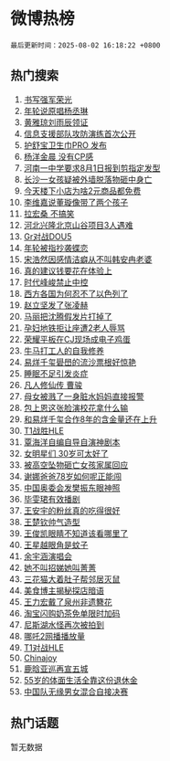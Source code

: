 # 微博热榜

`最后更新时间：2025-08-02 16:18:22 +0800`

## 热门搜索

1. [书写强军荣光](https://m.weibo.cn/search?containerid=100103type%3D1%26t%3D10%26q%3D%23%E4%B9%A6%E5%86%99%E5%BC%BA%E5%86%9B%E8%8D%A3%E5%85%89%23&stream_entry_id=51&isnewpage=1&extparam=seat%3D1%26dgr%3D0%26cate%3D10103%26q%3D%2523%25E4%25B9%25A6%25E5%2586%2599%25E5%25BC%25BA%25E5%2586%259B%25E8%258D%25A3%25E5%2585%2589%2523%26pos%3D0%26filter_type%3Drealtimehot%26stream_entry_id%3D51%26c_type%3D51%26display_time%3D1754122701%26pre_seqid%3D17541227009830207831124)
1. [年轮说原唱杨丞琳](https://m.weibo.cn/search?containerid=100103type%3D1%26t%3D10%26q%3D%E5%B9%B4%E8%BD%AE%E8%AF%B4%E5%8E%9F%E5%94%B1%E6%9D%A8%E4%B8%9E%E7%90%B3&stream_entry_id=31&isnewpage=1&extparam=seat%3D1%26dgr%3D0%26realpos%3D1%26filter_type%3Drealtimehot%26c_type%3D31%26flag%3D1%26pos%3D0%26lcate%3D5001%26q%3D%25E5%25B9%25B4%25E8%25BD%25AE%25E8%25AF%25B4%25E5%258E%259F%25E5%2594%25B1%25E6%259D%25A8%25E4%25B8%259E%25E7%2590%25B3%26cate%3D5001%26stream_entry_id%3D31%26band_rank%3D1%26display_time%3D1754122701%26pre_seqid%3D17541227009830207831124)
1. [黄雅琼刘雨辰领证](https://m.weibo.cn/search?containerid=100103type%3D1%26t%3D10%26q%3D%23%E9%BB%84%E9%9B%85%E7%90%BC%E5%88%98%E9%9B%A8%E8%BE%B0%E9%A2%86%E8%AF%81%23&stream_entry_id=31&isnewpage=1&extparam=seat%3D1%26dgr%3D0%26realpos%3D2%26filter_type%3Drealtimehot%26c_type%3D31%26flag%3D2%26pos%3D1%26lcate%3D5001%26q%3D%2523%25E9%25BB%2584%25E9%259B%2585%25E7%2590%25BC%25E5%2588%2598%25E9%259B%25A8%25E8%25BE%25B0%25E9%25A2%2586%25E8%25AF%2581%2523%26cate%3D5001%26stream_entry_id%3D31%26band_rank%3D2%26display_time%3D1754122701%26pre_seqid%3D17541227009830207831124)
1. [信息支援部队攻防演练首次公开](https://m.weibo.cn/search?containerid=100103type%3D1%26t%3D10%26q%3D%23%E4%BF%A1%E6%81%AF%E6%94%AF%E6%8F%B4%E9%83%A8%E9%98%9F%E6%94%BB%E9%98%B2%E6%BC%94%E7%BB%83%E9%A6%96%E6%AC%A1%E5%85%AC%E5%BC%80%23&stream_entry_id=31&isnewpage=1&extparam=seat%3D1%26dgr%3D0%26realpos%3D3%26filter_type%3Drealtimehot%26c_type%3D31%26flag%3D0%26pos%3D2%26lcate%3D5001%26q%3D%2523%25E4%25BF%25A1%25E6%2581%25AF%25E6%2594%25AF%25E6%258F%25B4%25E9%2583%25A8%25E9%2598%259F%25E6%2594%25BB%25E9%2598%25B2%25E6%25BC%2594%25E7%25BB%2583%25E9%25A6%2596%25E6%25AC%25A1%25E5%2585%25AC%25E5%25BC%2580%2523%26cate%3D5001%26stream_entry_id%3D31%26band_rank%3D3%26display_time%3D1754122701%26pre_seqid%3D17541227009830207831124)
1. [护舒宝卫生巾PRO 发布](https://m.weibo.cn/search?containerid=100103type%3D1%26t%3D10%26q%3D%23%E6%8A%A4%E8%88%92%E5%AE%9D%E5%8D%AB%E7%94%9F%E5%B7%BEPRO+%E5%8F%91%E5%B8%83%23&stream_entry_id=31&isnewpage=1&extparam=seat%3D1%26dgr%3D0%26adid%3D295296%26is_ad_pos%3D1%26filter_type%3Drealtimehot%26c_type%3D31%26q%3D%2523%25E6%258A%25A4%25E8%2588%2592%25E5%25AE%259D%25E5%258D%25AB%25E7%2594%259F%25E5%25B7%25BEPRO%2520%25E5%258F%2591%25E5%25B8%2583%2523%26pos%3D3%26lcate%3D5001%26cate%3D5001%26topic_ad%3D1%26stream_entry_id%3D31%26band_rank%3D4%26display_time%3D1754122701%26pre_seqid%3D17541227009830207831124)
1. [杨洋金晨 没有CP感](https://m.weibo.cn/search?containerid=100103type%3D1%26t%3D10%26q%3D%E6%9D%A8%E6%B4%8B%E9%87%91%E6%99%A8+%E6%B2%A1%E6%9C%89CP%E6%84%9F&stream_entry_id=31&isnewpage=1&extparam=seat%3D1%26dgr%3D0%26realpos%3D4%26filter_type%3Drealtimehot%26c_type%3D31%26flag%3D1%26pos%3D4%26lcate%3D5001%26q%3D%25E6%259D%25A8%25E6%25B4%258B%25E9%2587%2591%25E6%2599%25A8%2520%25E6%25B2%25A1%25E6%259C%2589CP%25E6%2584%259F%26cate%3D5001%26stream_entry_id%3D31%26band_rank%3D4%26display_time%3D1754122701%26pre_seqid%3D17541227009830207831124)
1. [河南一中学要求8月1日报到剪指定发型](https://m.weibo.cn/search?containerid=100103type%3D1%26t%3D10%26q%3D%23%E6%B2%B3%E5%8D%97%E4%B8%80%E4%B8%AD%E5%AD%A6%E8%A6%81%E6%B1%828%E6%9C%881%E6%97%A5%E6%8A%A5%E5%88%B0%E5%89%AA%E6%8C%87%E5%AE%9A%E5%8F%91%E5%9E%8B%23&stream_entry_id=31&isnewpage=1&extparam=seat%3D1%26dgr%3D0%26realpos%3D5%26filter_type%3Drealtimehot%26c_type%3D31%26flag%3D1%26pos%3D5%26lcate%3D5001%26q%3D%2523%25E6%25B2%25B3%25E5%258D%2597%25E4%25B8%2580%25E4%25B8%25AD%25E5%25AD%25A6%25E8%25A6%2581%25E6%25B1%25828%25E6%259C%25881%25E6%2597%25A5%25E6%258A%25A5%25E5%2588%25B0%25E5%2589%25AA%25E6%258C%2587%25E5%25AE%259A%25E5%258F%2591%25E5%259E%258B%2523%26cate%3D5001%26stream_entry_id%3D31%26band_rank%3D5%26display_time%3D1754122701%26pre_seqid%3D17541227009830207831124)
1. [长沙一女孩疑被外墙脱落物砸中身亡](https://m.weibo.cn/search?containerid=100103type%3D1%26t%3D10%26q%3D%23%E9%95%BF%E6%B2%99%E4%B8%80%E5%A5%B3%E5%AD%A9%E7%96%91%E8%A2%AB%E5%A4%96%E5%A2%99%E8%84%B1%E8%90%BD%E7%89%A9%E7%A0%B8%E4%B8%AD%E8%BA%AB%E4%BA%A1%23&stream_entry_id=31&isnewpage=1&extparam=seat%3D1%26dgr%3D0%26realpos%3D6%26filter_type%3Drealtimehot%26c_type%3D31%26flag%3D1%26pos%3D6%26lcate%3D5001%26q%3D%2523%25E9%2595%25BF%25E6%25B2%2599%25E4%25B8%2580%25E5%25A5%25B3%25E5%25AD%25A9%25E7%2596%2591%25E8%25A2%25AB%25E5%25A4%2596%25E5%25A2%2599%25E8%2584%25B1%25E8%2590%25BD%25E7%2589%25A9%25E7%25A0%25B8%25E4%25B8%25AD%25E8%25BA%25AB%25E4%25BA%25A1%2523%26cate%3D5001%26stream_entry_id%3D31%26band_rank%3D6%26display_time%3D1754122701%26pre_seqid%3D17541227009830207831124)
1. [今天楼下小店为啥2元商品都免费](https://m.weibo.cn/search?containerid=100103type%3D1%26t%3D10%26q%3D%23%E4%BB%8A%E5%A4%A9%E6%A5%BC%E4%B8%8B%E5%B0%8F%E5%BA%97%E4%B8%BA%E5%95%A52%E5%85%83%E5%95%86%E5%93%81%E9%83%BD%E5%85%8D%E8%B4%B9%23&stream_entry_id=31&isnewpage=1&extparam=seat%3D1%26dgr%3D0%26adid%3D295418%26is_ad_pos%3D1%26filter_type%3Drealtimehot%26c_type%3D31%26q%3D%2523%25E4%25BB%258A%25E5%25A4%25A9%25E6%25A5%25BC%25E4%25B8%258B%25E5%25B0%258F%25E5%25BA%2597%25E4%25B8%25BA%25E5%2595%25A52%25E5%2585%2583%25E5%2595%2586%25E5%2593%2581%25E9%2583%25BD%25E5%2585%258D%25E8%25B4%25B9%2523%26pos%3D7%26lcate%3D5001%26cate%3D5001%26topic_ad%3D1%26stream_entry_id%3D31%26band_rank%3D7%26display_time%3D1754122701%26pre_seqid%3D17541227009830207831124)
1. [李维嘉说董璇像带了两个孩子](https://m.weibo.cn/search?containerid=100103type%3D1%26t%3D10%26q%3D%E6%9D%8E%E7%BB%B4%E5%98%89%E8%AF%B4%E8%91%A3%E7%92%87%E5%83%8F%E5%B8%A6%E4%BA%86%E4%B8%A4%E4%B8%AA%E5%AD%A9%E5%AD%90&stream_entry_id=31&isnewpage=1&extparam=seat%3D1%26dgr%3D0%26realpos%3D7%26filter_type%3Drealtimehot%26c_type%3D31%26flag%3D0%26pos%3D8%26lcate%3D5001%26q%3D%25E6%259D%258E%25E7%25BB%25B4%25E5%2598%2589%25E8%25AF%25B4%25E8%2591%25A3%25E7%2592%2587%25E5%2583%258F%25E5%25B8%25A6%25E4%25BA%2586%25E4%25B8%25A4%25E4%25B8%25AA%25E5%25AD%25A9%25E5%25AD%2590%26cate%3D5001%26stream_entry_id%3D31%26band_rank%3D7%26display_time%3D1754122701%26pre_seqid%3D17541227009830207831124)
1. [拉宏桑 不搞笑](https://m.weibo.cn/search?containerid=100103type%3D1%26t%3D10%26q%3D%E6%8B%89%E5%AE%8F%E6%A1%91+%E4%B8%8D%E6%90%9E%E7%AC%91&stream_entry_id=31&isnewpage=1&extparam=seat%3D1%26dgr%3D0%26realpos%3D8%26filter_type%3Drealtimehot%26c_type%3D31%26flag%3D1%26pos%3D9%26lcate%3D5001%26q%3D%25E6%258B%2589%25E5%25AE%258F%25E6%25A1%2591%2520%25E4%25B8%258D%25E6%2590%259E%25E7%25AC%2591%26cate%3D5001%26stream_entry_id%3D31%26band_rank%3D8%26display_time%3D1754122701%26pre_seqid%3D17541227009830207831124)
1. [河北兴隆北京山谷项目3人遇难](https://m.weibo.cn/search?containerid=100103type%3D1%26t%3D10%26q%3D%23%E6%B2%B3%E5%8C%97%E5%85%B4%E9%9A%86%E5%8C%97%E4%BA%AC%E5%B1%B1%E8%B0%B7%E9%A1%B9%E7%9B%AE3%E4%BA%BA%E9%81%87%E9%9A%BE%23&stream_entry_id=31&isnewpage=1&extparam=seat%3D1%26dgr%3D0%26realpos%3D9%26filter_type%3Drealtimehot%26c_type%3D31%26flag%3D0%26pos%3D10%26lcate%3D5001%26q%3D%2523%25E6%25B2%25B3%25E5%258C%2597%25E5%2585%25B4%25E9%259A%2586%25E5%258C%2597%25E4%25BA%25AC%25E5%25B1%25B1%25E8%25B0%25B7%25E9%25A1%25B9%25E7%259B%25AE3%25E4%25BA%25BA%25E9%2581%2587%25E9%259A%25BE%2523%26cate%3D5001%26stream_entry_id%3D31%26band_rank%3D9%26display_time%3D1754122701%26pre_seqid%3D17541227009830207831124)
1. [Gr对战DOU5](https://m.weibo.cn/search?containerid=100103type%3D1%26t%3D10%26q%3D%23Gr%E5%AF%B9%E6%88%98DOU5%23&stream_entry_id=31&isnewpage=1&extparam=seat%3D1%26dgr%3D0%26realpos%3D10%26filter_type%3Drealtimehot%26c_type%3D31%26flag%3D1%26pos%3D11%26lcate%3D5001%26q%3D%2523Gr%25E5%25AF%25B9%25E6%2588%2598DOU5%2523%26cate%3D5001%26stream_entry_id%3D31%26band_rank%3D10%26display_time%3D1754122701%26pre_seqid%3D17541227009830207831124)
1. [年轮被指抄袭蝶恋](https://m.weibo.cn/search?containerid=100103type%3D1%26t%3D10%26q%3D%23%E5%B9%B4%E8%BD%AE%E8%A2%AB%E6%8C%87%E6%8A%84%E8%A2%AD%E8%9D%B6%E6%81%8B%23&stream_entry_id=31&isnewpage=1&extparam=seat%3D1%26dgr%3D0%26realpos%3D11%26filter_type%3Drealtimehot%26c_type%3D31%26flag%3D2%26pos%3D12%26lcate%3D5001%26q%3D%2523%25E5%25B9%25B4%25E8%25BD%25AE%25E8%25A2%25AB%25E6%258C%2587%25E6%258A%2584%25E8%25A2%25AD%25E8%259D%25B6%25E6%2581%258B%2523%26cate%3D5001%26stream_entry_id%3D31%26band_rank%3D11%26display_time%3D1754122701%26pre_seqid%3D17541227009830207831124)
1. [宋浩然因感情洁癖从不叫韩安冉老婆](https://m.weibo.cn/search?containerid=100103type%3D1%26t%3D10%26q%3D%E5%AE%8B%E6%B5%A9%E7%84%B6%E5%9B%A0%E6%84%9F%E6%83%85%E6%B4%81%E7%99%96%E4%BB%8E%E4%B8%8D%E5%8F%AB%E9%9F%A9%E5%AE%89%E5%86%89%E8%80%81%E5%A9%86&stream_entry_id=31&isnewpage=1&extparam=seat%3D1%26dgr%3D0%26realpos%3D12%26filter_type%3Drealtimehot%26c_type%3D31%26flag%3D2%26pos%3D13%26lcate%3D5001%26q%3D%25E5%25AE%258B%25E6%25B5%25A9%25E7%2584%25B6%25E5%259B%25A0%25E6%2584%259F%25E6%2583%2585%25E6%25B4%2581%25E7%2599%2596%25E4%25BB%258E%25E4%25B8%258D%25E5%258F%25AB%25E9%259F%25A9%25E5%25AE%2589%25E5%2586%2589%25E8%2580%2581%25E5%25A9%2586%26cate%3D5001%26stream_entry_id%3D31%26band_rank%3D12%26display_time%3D1754122701%26pre_seqid%3D17541227009830207831124)
1. [真的建议钱要花在体验上](https://m.weibo.cn/search?containerid=100103type%3D1%26t%3D10%26q%3D%E7%9C%9F%E7%9A%84%E5%BB%BA%E8%AE%AE%E9%92%B1%E8%A6%81%E8%8A%B1%E5%9C%A8%E4%BD%93%E9%AA%8C%E4%B8%8A&stream_entry_id=31&isnewpage=1&extparam=seat%3D1%26dgr%3D0%26realpos%3D13%26filter_type%3Drealtimehot%26c_type%3D31%26flag%3D0%26pos%3D14%26lcate%3D5001%26q%3D%25E7%259C%259F%25E7%259A%2584%25E5%25BB%25BA%25E8%25AE%25AE%25E9%2592%25B1%25E8%25A6%2581%25E8%258A%25B1%25E5%259C%25A8%25E4%25BD%2593%25E9%25AA%258C%25E4%25B8%258A%26cate%3D5001%26stream_entry_id%3D31%26band_rank%3D13%26display_time%3D1754122701%26pre_seqid%3D17541227009830207831124)
1. [时代峰峻禁止中控](https://m.weibo.cn/search?containerid=100103type%3D1%26t%3D10%26q%3D%23%E6%97%B6%E4%BB%A3%E5%B3%B0%E5%B3%BB%E7%A6%81%E6%AD%A2%E4%B8%AD%E6%8E%A7%23&stream_entry_id=31&isnewpage=1&extparam=seat%3D1%26dgr%3D0%26realpos%3D14%26filter_type%3Drealtimehot%26c_type%3D31%26flag%3D2%26pos%3D15%26lcate%3D5001%26q%3D%2523%25E6%2597%25B6%25E4%25BB%25A3%25E5%25B3%25B0%25E5%25B3%25BB%25E7%25A6%2581%25E6%25AD%25A2%25E4%25B8%25AD%25E6%258E%25A7%2523%26cate%3D5001%26stream_entry_id%3D31%26band_rank%3D14%26display_time%3D1754122701%26pre_seqid%3D17541227009830207831124)
1. [西方各国为何忍不了以色列了](https://m.weibo.cn/search?containerid=100103type%3D1%26t%3D10%26q%3D%23%E8%A5%BF%E6%96%B9%E5%90%84%E5%9B%BD%E4%B8%BA%E4%BD%95%E5%BF%8D%E4%B8%8D%E4%BA%86%E4%BB%A5%E8%89%B2%E5%88%97%E4%BA%86%23&stream_entry_id=31&isnewpage=1&extparam=seat%3D1%26dgr%3D0%26realpos%3D15%26filter_type%3Drealtimehot%26c_type%3D31%26flag%3D0%26pos%3D16%26lcate%3D5001%26q%3D%2523%25E8%25A5%25BF%25E6%2596%25B9%25E5%2590%2584%25E5%259B%25BD%25E4%25B8%25BA%25E4%25BD%2595%25E5%25BF%258D%25E4%25B8%258D%25E4%25BA%2586%25E4%25BB%25A5%25E8%2589%25B2%25E5%2588%2597%25E4%25BA%2586%2523%26cate%3D5001%26stream_entry_id%3D31%26band_rank%3D15%26display_time%3D1754122701%26pre_seqid%3D17541227009830207831124)
1. [赵立坚发了张凌赫](https://m.weibo.cn/search?containerid=100103type%3D1%26t%3D10%26q%3D%E8%B5%B5%E7%AB%8B%E5%9D%9A%E5%8F%91%E4%BA%86%E5%BC%A0%E5%87%8C%E8%B5%AB&stream_entry_id=31&isnewpage=1&extparam=seat%3D1%26dgr%3D0%26realpos%3D16%26filter_type%3Drealtimehot%26c_type%3D31%26flag%3D1%26pos%3D17%26lcate%3D5001%26q%3D%25E8%25B5%25B5%25E7%25AB%258B%25E5%259D%259A%25E5%258F%2591%25E4%25BA%2586%25E5%25BC%25A0%25E5%2587%258C%25E8%25B5%25AB%26cate%3D5001%26stream_entry_id%3D31%26band_rank%3D16%26display_time%3D1754122701%26pre_seqid%3D17541227009830207831124)
1. [马丽把沈腾假发片打掉了](https://m.weibo.cn/search?containerid=100103type%3D1%26t%3D10%26q%3D%E9%A9%AC%E4%B8%BD%E6%8A%8A%E6%B2%88%E8%85%BE%E5%81%87%E5%8F%91%E7%89%87%E6%89%93%E6%8E%89%E4%BA%86&stream_entry_id=31&isnewpage=1&extparam=seat%3D1%26dgr%3D0%26realpos%3D17%26filter_type%3Drealtimehot%26c_type%3D31%26flag%3D0%26pos%3D18%26lcate%3D5001%26q%3D%25E9%25A9%25AC%25E4%25B8%25BD%25E6%258A%258A%25E6%25B2%2588%25E8%2585%25BE%25E5%2581%2587%25E5%258F%2591%25E7%2589%2587%25E6%2589%2593%25E6%258E%2589%25E4%25BA%2586%26cate%3D5001%26stream_entry_id%3D31%26band_rank%3D17%26display_time%3D1754122701%26pre_seqid%3D17541227009830207831124)
1. [孕妇地铁拒让座遭2老人辱骂](https://m.weibo.cn/search?containerid=100103type%3D1%26t%3D10%26q%3D%23%E5%AD%95%E5%A6%87%E5%9C%B0%E9%93%81%E6%8B%92%E8%AE%A9%E5%BA%A7%E9%81%AD2%E8%80%81%E4%BA%BA%E8%BE%B1%E9%AA%82%23&stream_entry_id=31&isnewpage=1&extparam=seat%3D1%26dgr%3D0%26realpos%3D18%26filter_type%3Drealtimehot%26c_type%3D31%26flag%3D1%26pos%3D19%26lcate%3D5001%26q%3D%2523%25E5%25AD%2595%25E5%25A6%2587%25E5%259C%25B0%25E9%2593%2581%25E6%258B%2592%25E8%25AE%25A9%25E5%25BA%25A7%25E9%2581%25AD2%25E8%2580%2581%25E4%25BA%25BA%25E8%25BE%25B1%25E9%25AA%2582%2523%26cate%3D5001%26stream_entry_id%3D31%26band_rank%3D18%26display_time%3D1754122701%26pre_seqid%3D17541227009830207831124)
1. [荣耀平板在CJ现场成电子鸡蛋](https://m.weibo.cn/search?containerid=100103type%3D1%26t%3D10%26q%3D%23%E8%8D%A3%E8%80%80%E5%B9%B3%E6%9D%BF%E5%9C%A8CJ%E7%8E%B0%E5%9C%BA%E6%88%90%E7%94%B5%E5%AD%90%E9%B8%A1%E8%9B%8B%23&stream_entry_id=31&isnewpage=1&extparam=seat%3D1%26dgr%3D0%26realpos%3D19%26filter_type%3Drealtimehot%26c_type%3D31%26flag%3D1%26pos%3D20%26lcate%3D5001%26q%3D%2523%25E8%258D%25A3%25E8%2580%2580%25E5%25B9%25B3%25E6%259D%25BF%25E5%259C%25A8CJ%25E7%258E%25B0%25E5%259C%25BA%25E6%2588%2590%25E7%2594%25B5%25E5%25AD%2590%25E9%25B8%25A1%25E8%259B%258B%2523%26cate%3D5001%26stream_entry_id%3D31%26band_rank%3D19%26display_time%3D1754122701%26pre_seqid%3D17541227009830207831124)
1. [牛马打工人的自我修养](https://m.weibo.cn/search?containerid=100103type%3D1%26t%3D10%26q%3D%23%E7%89%9B%E9%A9%AC%E6%89%93%E5%B7%A5%E4%BA%BA%E7%9A%84%E8%87%AA%E6%88%91%E4%BF%AE%E5%85%BB%23&stream_entry_id=31&isnewpage=1&extparam=seat%3D1%26dgr%3D0%26realpos%3D20%26filter_type%3Drealtimehot%26c_type%3D31%26flag%3D1%26pos%3D21%26lcate%3D5001%26q%3D%2523%25E7%2589%259B%25E9%25A9%25AC%25E6%2589%2593%25E5%25B7%25A5%25E4%25BA%25BA%25E7%259A%2584%25E8%2587%25AA%25E6%2588%2591%25E4%25BF%25AE%25E5%2585%25BB%2523%26cate%3D5001%26stream_entry_id%3D31%26band_rank%3D20%26display_time%3D1754122701%26pre_seqid%3D17541227009830207831124)
1. [易烊千玺礐嶨的流沙票根好惊艳](https://m.weibo.cn/search?containerid=100103type%3D1%26t%3D10%26q%3D%E6%98%93%E7%83%8A%E5%8D%83%E7%8E%BA%E7%A4%90%E5%B6%A8%E7%9A%84%E6%B5%81%E6%B2%99%E7%A5%A8%E6%A0%B9%E5%A5%BD%E6%83%8A%E8%89%B3&stream_entry_id=31&isnewpage=1&extparam=seat%3D1%26dgr%3D0%26realpos%3D21%26filter_type%3Drealtimehot%26c_type%3D31%26flag%3D0%26pos%3D22%26lcate%3D5001%26q%3D%25E6%2598%2593%25E7%2583%258A%25E5%258D%2583%25E7%258E%25BA%25E7%25A4%2590%25E5%25B6%25A8%25E7%259A%2584%25E6%25B5%2581%25E6%25B2%2599%25E7%25A5%25A8%25E6%25A0%25B9%25E5%25A5%25BD%25E6%2583%258A%25E8%2589%25B3%26cate%3D5001%26stream_entry_id%3D31%26band_rank%3D21%26display_time%3D1754122701%26pre_seqid%3D17541227009830207831124)
1. [睡眠不足引发炎症](https://m.weibo.cn/search?containerid=100103type%3D1%26t%3D10%26q%3D%23%E7%9D%A1%E7%9C%A0%E4%B8%8D%E8%B6%B3%E5%BC%95%E5%8F%91%E7%82%8E%E7%97%87%23&stream_entry_id=31&isnewpage=1&extparam=seat%3D1%26dgr%3D0%26realpos%3D22%26filter_type%3Drealtimehot%26c_type%3D31%26flag%3D0%26pos%3D23%26lcate%3D5001%26q%3D%2523%25E7%259D%25A1%25E7%259C%25A0%25E4%25B8%258D%25E8%25B6%25B3%25E5%25BC%2595%25E5%258F%2591%25E7%2582%258E%25E7%2597%2587%2523%26cate%3D5001%26stream_entry_id%3D31%26band_rank%3D22%26display_time%3D1754122701%26pre_seqid%3D17541227009830207831124)
1. [凡人修仙传 曹骏](https://m.weibo.cn/search?containerid=100103type%3D1%26t%3D10%26q%3D%E5%87%A1%E4%BA%BA%E4%BF%AE%E4%BB%99%E4%BC%A0+%E6%9B%B9%E9%AA%8F&stream_entry_id=31&isnewpage=1&extparam=seat%3D1%26dgr%3D0%26realpos%3D23%26filter_type%3Drealtimehot%26c_type%3D31%26flag%3D0%26pos%3D24%26lcate%3D5001%26q%3D%25E5%2587%25A1%25E4%25BA%25BA%25E4%25BF%25AE%25E4%25BB%2599%25E4%25BC%25A0%2520%25E6%259B%25B9%25E9%25AA%258F%26cate%3D5001%26stream_entry_id%3D31%26band_rank%3D23%26display_time%3D1754122701%26pre_seqid%3D17541227009830207831124)
1. [母女被溅了一身脏水妈妈直接报警](https://m.weibo.cn/search?containerid=100103type%3D1%26t%3D10%26q%3D%23%E6%AF%8D%E5%A5%B3%E8%A2%AB%E6%BA%85%E4%BA%86%E4%B8%80%E8%BA%AB%E8%84%8F%E6%B0%B4%E5%A6%88%E5%A6%88%E7%9B%B4%E6%8E%A5%E6%8A%A5%E8%AD%A6%23&stream_entry_id=31&isnewpage=1&extparam=seat%3D1%26dgr%3D0%26realpos%3D24%26filter_type%3Drealtimehot%26c_type%3D31%26flag%3D1%26pos%3D25%26lcate%3D5001%26q%3D%2523%25E6%25AF%258D%25E5%25A5%25B3%25E8%25A2%25AB%25E6%25BA%2585%25E4%25BA%2586%25E4%25B8%2580%25E8%25BA%25AB%25E8%2584%258F%25E6%25B0%25B4%25E5%25A6%2588%25E5%25A6%2588%25E7%259B%25B4%25E6%258E%25A5%25E6%258A%25A5%25E8%25AD%25A6%2523%26cate%3D5001%26stream_entry_id%3D31%26band_rank%3D24%26display_time%3D1754122701%26pre_seqid%3D17541227009830207831124)
1. [包上恩这张脸演校花拿什么输](https://m.weibo.cn/search?containerid=100103type%3D1%26t%3D10%26q%3D%E5%8C%85%E4%B8%8A%E6%81%A9%E8%BF%99%E5%BC%A0%E8%84%B8%E6%BC%94%E6%A0%A1%E8%8A%B1%E6%8B%BF%E4%BB%80%E4%B9%88%E8%BE%93&stream_entry_id=31&isnewpage=1&extparam=seat%3D1%26dgr%3D0%26realpos%3D25%26filter_type%3Drealtimehot%26c_type%3D31%26flag%3D1%26pos%3D26%26lcate%3D5001%26q%3D%25E5%258C%2585%25E4%25B8%258A%25E6%2581%25A9%25E8%25BF%2599%25E5%25BC%25A0%25E8%2584%25B8%25E6%25BC%2594%25E6%25A0%25A1%25E8%258A%25B1%25E6%258B%25BF%25E4%25BB%2580%25E4%25B9%2588%25E8%25BE%2593%26cate%3D5001%26stream_entry_id%3D31%26band_rank%3D25%26display_time%3D1754122701%26pre_seqid%3D17541227009830207831124)
1. [和易烊千玺合作8年的含金量还在上升](https://m.weibo.cn/search?containerid=100103type%3D1%26t%3D10%26q%3D%E5%92%8C%E6%98%93%E7%83%8A%E5%8D%83%E7%8E%BA%E5%90%88%E4%BD%9C8%E5%B9%B4%E7%9A%84%E5%90%AB%E9%87%91%E9%87%8F%E8%BF%98%E5%9C%A8%E4%B8%8A%E5%8D%87&stream_entry_id=31&isnewpage=1&extparam=seat%3D1%26dgr%3D0%26realpos%3D26%26filter_type%3Drealtimehot%26c_type%3D31%26flag%3D1%26pos%3D27%26lcate%3D5001%26q%3D%25E5%2592%258C%25E6%2598%2593%25E7%2583%258A%25E5%258D%2583%25E7%258E%25BA%25E5%2590%2588%25E4%25BD%259C8%25E5%25B9%25B4%25E7%259A%2584%25E5%2590%25AB%25E9%2587%2591%25E9%2587%258F%25E8%25BF%2598%25E5%259C%25A8%25E4%25B8%258A%25E5%258D%2587%26cate%3D5001%26stream_entry_id%3D31%26band_rank%3D26%26display_time%3D1754122701%26pre_seqid%3D17541227009830207831124)
1. [T1战胜HLE](https://m.weibo.cn/search?containerid=100103type%3D1%26t%3D10%26q%3DT1%E6%88%98%E8%83%9CHLE&stream_entry_id=31&isnewpage=1&extparam=seat%3D1%26dgr%3D0%26realpos%3D27%26filter_type%3Drealtimehot%26c_type%3D31%26flag%3D1%26pos%3D28%26lcate%3D5001%26q%3DT1%25E6%2588%2598%25E8%2583%259CHLE%26cate%3D5001%26stream_entry_id%3D31%26band_rank%3D27%26display_time%3D1754122701%26pre_seqid%3D17541227009830207831124)
1. [覃海洋自编自导自演神剧本](https://m.weibo.cn/search?containerid=100103type%3D1%26t%3D10%26q%3D%E8%A6%83%E6%B5%B7%E6%B4%8B%E8%87%AA%E7%BC%96%E8%87%AA%E5%AF%BC%E8%87%AA%E6%BC%94%E7%A5%9E%E5%89%A7%E6%9C%AC&stream_entry_id=31&isnewpage=1&extparam=seat%3D1%26dgr%3D0%26realpos%3D28%26filter_type%3Drealtimehot%26c_type%3D31%26flag%3D1%26pos%3D29%26lcate%3D5001%26q%3D%25E8%25A6%2583%25E6%25B5%25B7%25E6%25B4%258B%25E8%2587%25AA%25E7%25BC%2596%25E8%2587%25AA%25E5%25AF%25BC%25E8%2587%25AA%25E6%25BC%2594%25E7%25A5%259E%25E5%2589%25A7%25E6%259C%25AC%26cate%3D5001%26stream_entry_id%3D31%26band_rank%3D28%26display_time%3D1754122701%26pre_seqid%3D17541227009830207831124)
1. [女明星们 30岁可太好了](https://m.weibo.cn/search?containerid=100103type%3D1%26t%3D10%26q%3D%E5%A5%B3%E6%98%8E%E6%98%9F%E4%BB%AC+30%E5%B2%81%E5%8F%AF%E5%A4%AA%E5%A5%BD%E4%BA%86&stream_entry_id=31&isnewpage=1&extparam=seat%3D1%26dgr%3D0%26realpos%3D29%26filter_type%3Drealtimehot%26c_type%3D31%26flag%3D1%26pos%3D30%26lcate%3D5001%26q%3D%25E5%25A5%25B3%25E6%2598%258E%25E6%2598%259F%25E4%25BB%25AC%252030%25E5%25B2%2581%25E5%258F%25AF%25E5%25A4%25AA%25E5%25A5%25BD%25E4%25BA%2586%26cate%3D5001%26stream_entry_id%3D31%26band_rank%3D29%26display_time%3D1754122701%26pre_seqid%3D17541227009830207831124)
1. [被高空坠物砸亡女孩家属回应](https://m.weibo.cn/search?containerid=100103type%3D1%26t%3D10%26q%3D%23%E8%A2%AB%E9%AB%98%E7%A9%BA%E5%9D%A0%E7%89%A9%E7%A0%B8%E4%BA%A1%E5%A5%B3%E5%AD%A9%E5%AE%B6%E5%B1%9E%E5%9B%9E%E5%BA%94%23&stream_entry_id=31&isnewpage=1&extparam=seat%3D1%26dgr%3D0%26realpos%3D30%26filter_type%3Drealtimehot%26c_type%3D31%26flag%3D1%26pos%3D31%26lcate%3D5001%26q%3D%2523%25E8%25A2%25AB%25E9%25AB%2598%25E7%25A9%25BA%25E5%259D%25A0%25E7%2589%25A9%25E7%25A0%25B8%25E4%25BA%25A1%25E5%25A5%25B3%25E5%25AD%25A9%25E5%25AE%25B6%25E5%25B1%259E%25E5%259B%259E%25E5%25BA%2594%2523%26cate%3D5001%26stream_entry_id%3D31%26band_rank%3D30%26display_time%3D1754122701%26pre_seqid%3D17541227009830207831124)
1. [谢娜爸爸78岁如何呢正能闯](https://m.weibo.cn/search?containerid=100103type%3D1%26t%3D10%26q%3D%E8%B0%A2%E5%A8%9C%E7%88%B8%E7%88%B878%E5%B2%81%E5%A6%82%E4%BD%95%E5%91%A2%E6%AD%A3%E8%83%BD%E9%97%AF&stream_entry_id=31&isnewpage=1&extparam=seat%3D1%26dgr%3D0%26realpos%3D31%26filter_type%3Drealtimehot%26c_type%3D31%26flag%3D1%26pos%3D32%26lcate%3D5001%26q%3D%25E8%25B0%25A2%25E5%25A8%259C%25E7%2588%25B8%25E7%2588%25B878%25E5%25B2%2581%25E5%25A6%2582%25E4%25BD%2595%25E5%2591%25A2%25E6%25AD%25A3%25E8%2583%25BD%25E9%2597%25AF%26cate%3D5001%26stream_entry_id%3D31%26band_rank%3D31%26display_time%3D1754122701%26pre_seqid%3D17541227009830207831124)
1. [中国奥委会发樊振东眼神照](https://m.weibo.cn/search?containerid=100103type%3D1%26t%3D10%26q%3D%23%E4%B8%AD%E5%9B%BD%E5%A5%A5%E5%A7%94%E4%BC%9A%E5%8F%91%E6%A8%8A%E6%8C%AF%E4%B8%9C%E7%9C%BC%E7%A5%9E%E7%85%A7%23&stream_entry_id=31&isnewpage=1&extparam=seat%3D1%26dgr%3D0%26realpos%3D32%26filter_type%3Drealtimehot%26c_type%3D31%26flag%3D0%26pos%3D33%26lcate%3D5001%26q%3D%2523%25E4%25B8%25AD%25E5%259B%25BD%25E5%25A5%25A5%25E5%25A7%2594%25E4%25BC%259A%25E5%258F%2591%25E6%25A8%258A%25E6%258C%25AF%25E4%25B8%259C%25E7%259C%25BC%25E7%25A5%259E%25E7%2585%25A7%2523%26cate%3D5001%26stream_entry_id%3D31%26band_rank%3D32%26display_time%3D1754122701%26pre_seqid%3D17541227009830207831124)
1. [毕雯珺有效播剧](https://m.weibo.cn/search?containerid=100103type%3D1%26t%3D10%26q%3D%E6%AF%95%E9%9B%AF%E7%8F%BA%E6%9C%89%E6%95%88%E6%92%AD%E5%89%A7&stream_entry_id=31&isnewpage=1&extparam=seat%3D1%26dgr%3D0%26realpos%3D33%26filter_type%3Drealtimehot%26c_type%3D31%26flag%3D1%26pos%3D34%26lcate%3D5001%26q%3D%25E6%25AF%2595%25E9%259B%25AF%25E7%258F%25BA%25E6%259C%2589%25E6%2595%2588%25E6%2592%25AD%25E5%2589%25A7%26cate%3D5001%26stream_entry_id%3D31%26band_rank%3D33%26display_time%3D1754122701%26pre_seqid%3D17541227009830207831124)
1. [王安宇的粉丝真的吃得很好](https://m.weibo.cn/search?containerid=100103type%3D1%26t%3D10%26q%3D%E7%8E%8B%E5%AE%89%E5%AE%87%E7%9A%84%E7%B2%89%E4%B8%9D%E7%9C%9F%E7%9A%84%E5%90%83%E5%BE%97%E5%BE%88%E5%A5%BD&stream_entry_id=31&isnewpage=1&extparam=seat%3D1%26dgr%3D0%26realpos%3D34%26filter_type%3Drealtimehot%26c_type%3D31%26flag%3D1%26pos%3D35%26lcate%3D5001%26q%3D%25E7%258E%258B%25E5%25AE%2589%25E5%25AE%2587%25E7%259A%2584%25E7%25B2%2589%25E4%25B8%259D%25E7%259C%259F%25E7%259A%2584%25E5%2590%2583%25E5%25BE%2597%25E5%25BE%2588%25E5%25A5%25BD%26cate%3D5001%26stream_entry_id%3D31%26band_rank%3D34%26display_time%3D1754122701%26pre_seqid%3D17541227009830207831124)
1. [王楚钦帅气造型](https://m.weibo.cn/search?containerid=100103type%3D1%26t%3D10%26q%3D%E7%8E%8B%E6%A5%9A%E9%92%A6%E5%B8%85%E6%B0%94%E9%80%A0%E5%9E%8B&stream_entry_id=31&isnewpage=1&extparam=seat%3D1%26dgr%3D0%26realpos%3D35%26filter_type%3Drealtimehot%26c_type%3D31%26flag%3D0%26pos%3D36%26lcate%3D5001%26q%3D%25E7%258E%258B%25E6%25A5%259A%25E9%2592%25A6%25E5%25B8%2585%25E6%25B0%2594%25E9%2580%25A0%25E5%259E%258B%26cate%3D5001%26stream_entry_id%3D31%26band_rank%3D35%26display_time%3D1754122701%26pre_seqid%3D17541227009830207831124)
1. [王俊凯眼睛不知道该看哪里了](https://m.weibo.cn/search?containerid=100103type%3D1%26t%3D10%26q%3D%23%E7%8E%8B%E4%BF%8A%E5%87%AF%E7%9C%BC%E7%9D%9B%E4%B8%8D%E7%9F%A5%E9%81%93%E8%AF%A5%E7%9C%8B%E5%93%AA%E9%87%8C%E4%BA%86%23&stream_entry_id=31&isnewpage=1&extparam=seat%3D1%26dgr%3D0%26realpos%3D36%26filter_type%3Drealtimehot%26c_type%3D31%26flag%3D0%26pos%3D37%26lcate%3D5001%26q%3D%2523%25E7%258E%258B%25E4%25BF%258A%25E5%2587%25AF%25E7%259C%25BC%25E7%259D%259B%25E4%25B8%258D%25E7%259F%25A5%25E9%2581%2593%25E8%25AF%25A5%25E7%259C%258B%25E5%2593%25AA%25E9%2587%258C%25E4%25BA%2586%2523%26cate%3D5001%26stream_entry_id%3D31%26band_rank%3D36%26display_time%3D1754122701%26pre_seqid%3D17541227009830207831124)
1. [王星越眼角是蚊子](https://m.weibo.cn/search?containerid=100103type%3D1%26t%3D10%26q%3D%23%E7%8E%8B%E6%98%9F%E8%B6%8A%E7%9C%BC%E8%A7%92%E6%98%AF%E8%9A%8A%E5%AD%90%23&stream_entry_id=31&isnewpage=1&extparam=seat%3D1%26dgr%3D0%26realpos%3D37%26filter_type%3Drealtimehot%26c_type%3D31%26flag%3D1%26pos%3D38%26lcate%3D5001%26q%3D%2523%25E7%258E%258B%25E6%2598%259F%25E8%25B6%258A%25E7%259C%25BC%25E8%25A7%2592%25E6%2598%25AF%25E8%259A%258A%25E5%25AD%2590%2523%26cate%3D5001%26stream_entry_id%3D31%26band_rank%3D37%26display_time%3D1754122701%26pre_seqid%3D17541227009830207831124)
1. [余宇涵演唱会](https://m.weibo.cn/search?containerid=100103type%3D1%26t%3D10%26q%3D%E4%BD%99%E5%AE%87%E6%B6%B5%E6%BC%94%E5%94%B1%E4%BC%9A&stream_entry_id=31&isnewpage=1&extparam=seat%3D1%26dgr%3D0%26realpos%3D38%26filter_type%3Drealtimehot%26c_type%3D31%26flag%3D1%26pos%3D39%26lcate%3D5001%26q%3D%25E4%25BD%2599%25E5%25AE%2587%25E6%25B6%25B5%25E6%25BC%2594%25E5%2594%25B1%25E4%25BC%259A%26cate%3D5001%26stream_entry_id%3D31%26band_rank%3D38%26display_time%3D1754122701%26pre_seqid%3D17541227009830207831124)
1. [她不叫招娣她叫菁菁](https://m.weibo.cn/search?containerid=100103type%3D1%26t%3D10%26q%3D%E5%A5%B9%E4%B8%8D%E5%8F%AB%E6%8B%9B%E5%A8%A3%E5%A5%B9%E5%8F%AB%E8%8F%81%E8%8F%81&stream_entry_id=31&isnewpage=1&extparam=seat%3D1%26dgr%3D0%26realpos%3D39%26filter_type%3Drealtimehot%26c_type%3D31%26flag%3D1%26pos%3D40%26lcate%3D5001%26q%3D%25E5%25A5%25B9%25E4%25B8%258D%25E5%258F%25AB%25E6%258B%259B%25E5%25A8%25A3%25E5%25A5%25B9%25E5%258F%25AB%25E8%258F%2581%25E8%258F%2581%26cate%3D5001%26stream_entry_id%3D31%26band_rank%3D39%26display_time%3D1754122701%26pre_seqid%3D17541227009830207831124)
1. [三花猫大着肚子帮邻居灭鼠](https://m.weibo.cn/search?containerid=100103type%3D1%26t%3D10%26q%3D%E4%B8%89%E8%8A%B1%E7%8C%AB%E5%A4%A7%E7%9D%80%E8%82%9A%E5%AD%90%E5%B8%AE%E9%82%BB%E5%B1%85%E7%81%AD%E9%BC%A0&stream_entry_id=31&isnewpage=1&extparam=seat%3D1%26dgr%3D0%26realpos%3D40%26filter_type%3Drealtimehot%26c_type%3D31%26flag%3D1%26pos%3D41%26lcate%3D5001%26q%3D%25E4%25B8%2589%25E8%258A%25B1%25E7%258C%25AB%25E5%25A4%25A7%25E7%259D%2580%25E8%2582%259A%25E5%25AD%2590%25E5%25B8%25AE%25E9%2582%25BB%25E5%25B1%2585%25E7%2581%25AD%25E9%25BC%25A0%26cate%3D5001%26stream_entry_id%3D31%26band_rank%3D40%26display_time%3D1754122701%26pre_seqid%3D17541227009830207831124)
1. [美食博主揭秘探店暗语](https://m.weibo.cn/search?containerid=100103type%3D1%26t%3D10%26q%3D%E7%BE%8E%E9%A3%9F%E5%8D%9A%E4%B8%BB%E6%8F%AD%E7%A7%98%E6%8E%A2%E5%BA%97%E6%9A%97%E8%AF%AD&stream_entry_id=31&isnewpage=1&extparam=seat%3D1%26dgr%3D0%26realpos%3D41%26filter_type%3Drealtimehot%26c_type%3D31%26flag%3D1%26pos%3D42%26lcate%3D5001%26q%3D%25E7%25BE%258E%25E9%25A3%259F%25E5%258D%259A%25E4%25B8%25BB%25E6%258F%25AD%25E7%25A7%2598%25E6%258E%25A2%25E5%25BA%2597%25E6%259A%2597%25E8%25AF%25AD%26cate%3D5001%26stream_entry_id%3D31%26band_rank%3D41%26display_time%3D1754122701%26pre_seqid%3D17541227009830207831124)
1. [王力宏戴了泉州非遗簪花](https://m.weibo.cn/search?containerid=100103type%3D1%26t%3D10%26q%3D%E7%8E%8B%E5%8A%9B%E5%AE%8F%E6%88%B4%E4%BA%86%E6%B3%89%E5%B7%9E%E9%9D%9E%E9%81%97%E7%B0%AA%E8%8A%B1&stream_entry_id=31&isnewpage=1&extparam=seat%3D1%26dgr%3D0%26realpos%3D42%26filter_type%3Drealtimehot%26c_type%3D31%26flag%3D1%26pos%3D43%26lcate%3D5001%26q%3D%25E7%258E%258B%25E5%258A%259B%25E5%25AE%258F%25E6%2588%25B4%25E4%25BA%2586%25E6%25B3%2589%25E5%25B7%259E%25E9%259D%259E%25E9%2581%2597%25E7%25B0%25AA%25E8%258A%25B1%26cate%3D5001%26stream_entry_id%3D31%26band_rank%3D42%26display_time%3D1754122701%26pre_seqid%3D17541227009830207831124)
1. [淘宝闪购奶茶免单限时加码](https://m.weibo.cn/search?containerid=100103type%3D1%26t%3D10%26q%3D%23%E6%B7%98%E5%AE%9D%E9%97%AA%E8%B4%AD%E5%A5%B6%E8%8C%B6%E5%85%8D%E5%8D%95%E9%99%90%E6%97%B6%E5%8A%A0%E7%A0%81%23&stream_entry_id=31&isnewpage=1&extparam=seat%3D1%26dgr%3D0%26realpos%3D43%26filter_type%3Drealtimehot%26c_type%3D31%26flag%3D0%26pos%3D44%26lcate%3D5001%26q%3D%2523%25E6%25B7%2598%25E5%25AE%259D%25E9%2597%25AA%25E8%25B4%25AD%25E5%25A5%25B6%25E8%258C%25B6%25E5%2585%258D%25E5%258D%2595%25E9%2599%2590%25E6%2597%25B6%25E5%258A%25A0%25E7%25A0%2581%2523%26cate%3D5001%26stream_entry_id%3D31%26band_rank%3D43%26display_time%3D1754122701%26pre_seqid%3D17541227009830207831124)
1. [尼斯湖水怪再次被拍到](https://m.weibo.cn/search?containerid=100103type%3D1%26t%3D10%26q%3D%23%E5%B0%BC%E6%96%AF%E6%B9%96%E6%B0%B4%E6%80%AA%E5%86%8D%E6%AC%A1%E8%A2%AB%E6%8B%8D%E5%88%B0%23&stream_entry_id=31&isnewpage=1&extparam=seat%3D1%26dgr%3D0%26realpos%3D44%26filter_type%3Drealtimehot%26c_type%3D31%26flag%3D0%26pos%3D45%26lcate%3D5001%26q%3D%2523%25E5%25B0%25BC%25E6%2596%25AF%25E6%25B9%2596%25E6%25B0%25B4%25E6%2580%25AA%25E5%2586%258D%25E6%25AC%25A1%25E8%25A2%25AB%25E6%258B%258D%25E5%2588%25B0%2523%26cate%3D5001%26stream_entry_id%3D31%26band_rank%3D44%26display_time%3D1754122701%26pre_seqid%3D17541227009830207831124)
1. [哪吒2网播播放量](https://m.weibo.cn/search?containerid=100103type%3D1%26t%3D10%26q%3D%23%E5%93%AA%E5%90%922%E7%BD%91%E6%92%AD%E6%92%AD%E6%94%BE%E9%87%8F%23&stream_entry_id=31&isnewpage=1&extparam=seat%3D1%26dgr%3D0%26realpos%3D45%26filter_type%3Drealtimehot%26c_type%3D31%26flag%3D1%26pos%3D46%26lcate%3D5001%26q%3D%2523%25E5%2593%25AA%25E5%2590%25922%25E7%25BD%2591%25E6%2592%25AD%25E6%2592%25AD%25E6%2594%25BE%25E9%2587%258F%2523%26cate%3D5001%26stream_entry_id%3D31%26band_rank%3D45%26display_time%3D1754122701%26pre_seqid%3D17541227009830207831124)
1. [T1对战HLE](https://m.weibo.cn/search?containerid=100103type%3D1%26t%3D10%26q%3DT1%E5%AF%B9%E6%88%98HLE&stream_entry_id=31&isnewpage=1&extparam=seat%3D1%26dgr%3D0%26realpos%3D46%26filter_type%3Drealtimehot%26c_type%3D31%26flag%3D1%26pos%3D47%26lcate%3D5001%26q%3DT1%25E5%25AF%25B9%25E6%2588%2598HLE%26cate%3D5001%26stream_entry_id%3D31%26band_rank%3D46%26display_time%3D1754122701%26pre_seqid%3D17541227009830207831124)
1. [Chinajoy](https://m.weibo.cn/search?containerid=100103type%3D1%26t%3D10%26q%3DChinajoy&stream_entry_id=31&isnewpage=1&extparam=seat%3D1%26dgr%3D0%26realpos%3D47%26filter_type%3Drealtimehot%26c_type%3D31%26flag%3D0%26pos%3D48%26lcate%3D5001%26q%3DChinajoy%26cate%3D5001%26stream_entry_id%3D31%26band_rank%3D47%26display_time%3D1754122701%26pre_seqid%3D17541227009830207831124)
1. [鹿晗亚巡再宣五城](https://m.weibo.cn/search?containerid=100103type%3D1%26t%3D10%26q%3D%E9%B9%BF%E6%99%97%E4%BA%9A%E5%B7%A1%E5%86%8D%E5%AE%A3%E4%BA%94%E5%9F%8E&stream_entry_id=31&isnewpage=1&extparam=seat%3D1%26dgr%3D0%26realpos%3D48%26filter_type%3Drealtimehot%26c_type%3D31%26flag%3D0%26pos%3D49%26lcate%3D5001%26q%3D%25E9%25B9%25BF%25E6%2599%2597%25E4%25BA%259A%25E5%25B7%25A1%25E5%2586%258D%25E5%25AE%25A3%25E4%25BA%2594%25E5%259F%258E%26cate%3D5001%26stream_entry_id%3D31%26band_rank%3D48%26display_time%3D1754122701%26pre_seqid%3D17541227009830207831124)
1. [55岁的体面生活全靠这份退休金](https://m.weibo.cn/search?containerid=100103type%3D1%26t%3D10%26q%3D55%E5%B2%81%E7%9A%84%E4%BD%93%E9%9D%A2%E7%94%9F%E6%B4%BB%E5%85%A8%E9%9D%A0%E8%BF%99%E4%BB%BD%E9%80%80%E4%BC%91%E9%87%91&stream_entry_id=31&isnewpage=1&extparam=seat%3D1%26dgr%3D0%26realpos%3D49%26filter_type%3Drealtimehot%26c_type%3D31%26flag%3D1%26pos%3D50%26lcate%3D5001%26q%3D55%25E5%25B2%2581%25E7%259A%2584%25E4%25BD%2593%25E9%259D%25A2%25E7%2594%259F%25E6%25B4%25BB%25E5%2585%25A8%25E9%259D%25A0%25E8%25BF%2599%25E4%25BB%25BD%25E9%2580%2580%25E4%25BC%2591%25E9%2587%2591%26cate%3D5001%26stream_entry_id%3D31%26band_rank%3D49%26display_time%3D1754122701%26pre_seqid%3D17541227009830207831124)
1. [中国队无缘男女混合自接决赛](https://m.weibo.cn/search?containerid=100103type%3D1%26t%3D10%26q%3D%23%E4%B8%AD%E5%9B%BD%E9%98%9F%E6%97%A0%E7%BC%98%E7%94%B7%E5%A5%B3%E6%B7%B7%E5%90%88%E8%87%AA%E6%8E%A5%E5%86%B3%E8%B5%9B%23&stream_entry_id=31&isnewpage=1&extparam=seat%3D1%26dgr%3D0%26realpos%3D50%26filter_type%3Drealtimehot%26c_type%3D31%26flag%3D1%26pos%3D51%26lcate%3D5001%26q%3D%2523%25E4%25B8%25AD%25E5%259B%25BD%25E9%2598%259F%25E6%2597%25A0%25E7%25BC%2598%25E7%2594%25B7%25E5%25A5%25B3%25E6%25B7%25B7%25E5%2590%2588%25E8%2587%25AA%25E6%258E%25A5%25E5%2586%25B3%25E8%25B5%259B%2523%26cate%3D5001%26stream_entry_id%3D31%26band_rank%3D50%26display_time%3D1754122701%26pre_seqid%3D17541227009830207831124)

## 热门话题

暂无数据
